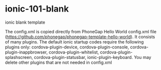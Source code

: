 # ionic-101-blank
ionic blank template

The config.xml is copied directly from PhoneGap Hello World config.xml file
(https://github.com/phonegap/phonegap-template-hello-world).
It consists of many plugins.
The default ionic startup codes require the following plugins only:
cordova-plugin-device,
cordova-plugin-console,
cordova-plugin-inappbrowser,
cordova-plugin-whitelist,
cordova-plugin-splashscreen,
cordova-plugin-statusbar,
ionic-plugin-keyboard.
You may delete other plugins that are not needed in config.xml

